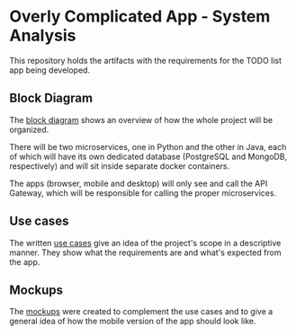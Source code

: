 # Overly Complicated App - System Analysis

This repository holds the artifacts with the requirements for the TODO list app being developed.

## Block Diagram

The [block diagram](block-diagram.svg) shows an overview of how the whole project will be organized.

There will be two microservices, one in Python and the other in Java, each of which will have its own dedicated database (PostgreSQL and MongoDB, respectively) and will sit inside separate docker containers.

The apps (browser, mobile and desktop) will only see and call the API Gateway, which will be responsible for calling the proper microservices.

## Use cases

The written [use cases](use-cases.md) give an idea of the project's scope in a descriptive manner. They show what the requirements are and what's expected from the app.

## Mockups

The [mockups](mockups/) were created to complement the use cases and to give a general idea of how the mobile version of the app should look like.
